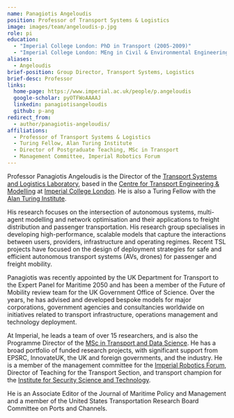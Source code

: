 ```yaml
---
name: Panagiotis Angeloudis
position: Professor of Transport Systems & Logistics
image: images/team/angeloudis-p.jpg
role: pi
education: 
  - "Imperial College London: PhD in Transport (2005-2009)"
  - "Imperial College London: MEng in Civil & Environmental Engineering (2001-2005)"
aliases:
  - Angeloudis
brief-position: Group Director, Transport Systems, Logistics
brief-desc: Professor
links:
  home-page: https://www.imperial.ac.uk/people/p.angeloudis
  google-scholar: pyOTFWoAAAAJ
  linkedin: panagiotisangeloudis
  github: p-ang
redirect_from:
  - author/panagiotis-angeloudis/
affiliations:
  - Professor of Transport Systems & Logistics
  - Turing Fellow, Alan Turing Institute
  - Director of Postgraduate Teaching, MSc in Transport
  - Management Committee, Imperial Robotics Forum
---
```


Professor Panagiotis Angeloudis is the Director of the [Transport Systems and Logistics Laboratory](https://transport-systems.imperial.ac.uk), based in the [Centre for Transport Engineering & Modelling](https://www.imperial.ac.uk/transport-engineering) at [Imperial College London](https://www.imperial.ac.uk). He is also a Turing Fellow with the [Alan Turing Institute](https://www.turing.ac.uk).


His research focuses on the intersection of autonomous systems, multi-agent modelling and network optimisation and their applications to freight distribution and passenger transportation. His research group specialises in developing high-performance, scalable models that capture the interactions between users, providers, infrastructure and operating regimes. Recent TSL projects have focused on the design of deployment strategies for safe and efficient autonomous transport systems (AVs, drones) for passenger and freight mobility.  

Panagiotis was recently appointed by the UK Department for Transport to the Expert Panel for Maritime 2050 and has been a member of the Future of Mobility review team for the UK Government Office of Science. Over the years, he has advised and developed bespoke models for major corporations, government agencies and consultancies worldwide on initiatives related to transport infrastructure, operations management and technology deployment.

At Imperial, he leads a team of over 15 researchers, and is also the Programme Director of the [MSc in Transport and Data Science](https://www.imperial.ac.uk/study/courses/postgraduate-taught/transport-data-science/). He has a broad portfolio of funded research projects, with significant support from EPSRC, InnovateUK, the UK and foreign governments, and the industry. He is a member of the management committee for the [Imperial Robotics Forum](http://www.imperial.ac.uk/robotics/), Director of Teaching for the Transport Section, and transport champion for the [Institute for Security Science and Technology](https://www.imperial.ac.uk/security-institute/).

He is an Associate Editor of the Journal of Maritime Policy and Management and a member of the United States Transportation Research Board Committee on Ports and Channels.